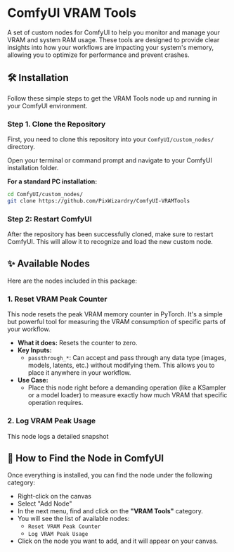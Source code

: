 # ComfyUI VRAM Tools

A set of custom nodes for ComfyUI to help you monitor and manage your VRAM and system RAM usage. These tools are designed to provide clear insights into how your workflows are impacting your system's memory, allowing you to optimize for performance and prevent crashes.

## 🛠️ Installation

Follow these simple steps to get the VRAM Tools node up and running in your ComfyUI environment.

### Step 1. Clone the Repository

First, you need to clone this repository into your `ComfyUI/custom_nodes/` directory.

Open your terminal or command prompt and navigate to your ComfyUI installation folder.

**For a standard PC installation:**
```bash
cd ComfyUI/custom_nodes/
git clone https://github.com/PixWizardry/ComfyUI-VRAMTools
```

### Step 2: Restart ComfyUI

After the repository has been successfully cloned, make sure to restart ComfyUI. This will allow it to recognize and load the new custom node.


## ✨ Available Nodes

Here are the nodes included in this package:

### 1. Reset VRAM Peak Counter

This node resets the peak VRAM memory counter in PyTorch. It's a simple but powerful tool for measuring the VRAM consumption of specific parts of your workflow.

*   **What it does:** Resets the counter to zero.
*   **Key Inputs:**
    *   `passthrough_*`: Can accept and pass through any data type (images, models, latents, etc.) without modifying them. This allows you to place it anywhere in your workflow.
*   **Use Case:**
    *   Place this node right before a demanding operation (like a KSampler or a model loader) to measure exactly how much VRAM that specific operation requires.

### 2. Log VRAM Peak Usage

This node logs a detailed snapshot

## 🔎 How to Find the Node in ComfyUI

Once everything is installed, you can find the node under the following category:

*  Right-click on the canvas
*  Select "Add Node"
*  In the next menu, find and click on the **"VRAM Tools"** category.
*  You will see the list of available nodes:
    *   `Reset VRAM Peak Counter`
    *   `Log VRAM Peak Usage`
*  Click on the node you want to add, and it will appear on your canvas.

